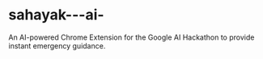 # sahayak---ai-
An AI-powered Chrome Extension for the Google AI Hackathon to provide instant emergency guidance.

